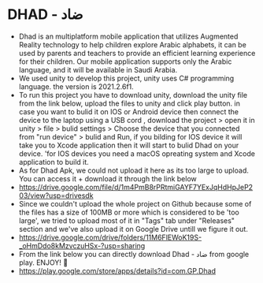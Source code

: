 # DHAD - ضاد
* Dhad is an multiplatform mobile application that utilizes Augmented Reality technology to help children explore Arabic alphabets, it can be used by parents and teachers to provide an efficient learning experience for their children. Our mobile application supports only the Arabic language, and it will be available in Saudi Arabia.
* We used unity to develop this project, unity uses C# programming language. the version is 2021.2.6f1.
* To run this project you have to download unity, download the unity file from the link below, upload the files to unity and click play button. in case you want to bulid it on IOS or Android device then connect the device to the laptop using a USB cord , download the project > open it in unity > file > bulid settings > Choose the device that you connected from "run device" > bulid and Run, if you bilding for IOS device it will take you to Xcode application then it will start to bulid Dhad on your device. 'for IOS devices you need a macOS opreating system and Xcode application to build it.
* As for Dhad Apk, we could not upload it here as its too large to upload. You can access it + download it through the link below
* https://drive.google.com/file/d/1m4PmB8rPRtmiGAYF7YExJqHdHpJeP203/view?usp=drivesdk
* Since we couldn't upload the whole project on Github because some of the files has a size of 100MB or more which is considered to be 'too large', we tried to upload most of it in "Tags" tab under "Releases" section and we've also upload it on Google Drive untill we figure it out. 
* https://drive.google.com/drive/folders/11M6FlEWoK19S-_oHmDdo8kMzvczuHSx-?usp=sharing
* From the link below you can directly download Dhad - ضاد from google play. ENJOY! 🤍 
* https://play.google.com/store/apps/details?id=com.GP.Dhad
